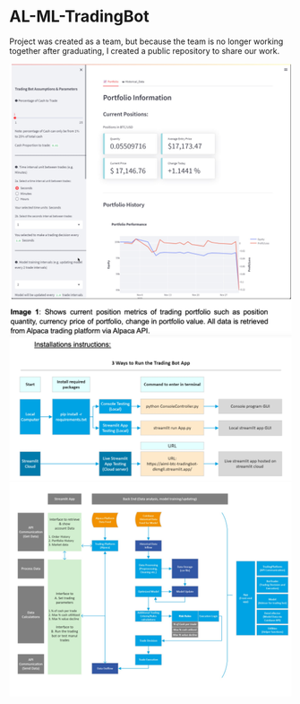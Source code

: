 # AL-ML-TradingBot

Project was created as a team, but because the team is no longer working together after graduating, I created a public repository to share our work.

![GUI](https://github.com/dankimjw/AL-ML-TradingBot/blob/main/images/gui.jpg)
![install](https://github.com/dankimjw/AL-ML-TradingBot/blob/main/images/install_instructions.jpg)
![flowchart](https://github.com/dankimjw/AL-ML-TradingBot/blob/main/images/flowchart.jpg)
